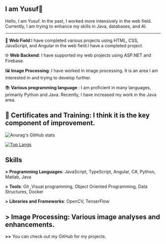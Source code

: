 ## I am Yusuf👋
Hello, I am Yusuf. In the past, I worked more intensively in the web field. Currently, I am trying to enhance my skills in Java, databases, and AI.

----------------------------------------------------------------------------------------------------------------------------------------------------------------------------------------------------------------------------
💬 **Web Field**:I have completed various projects using HTML, CSS, JavaScript, and Angular in the web field.I have a completed project.

🌐 **Web Backend**: I have supported my web projects using ASP.NET and Firebase.

🖼 **Image Processing**: I have worked in image processing. It is an area I am interested in and trying to develop further.

📚 **Various programming language** : I am proficient in many languages, primarily Python and Java. Recently, I have increased my work in the Java area.

🔗 **Certificates and Training**: I think it is the key component of improvement.
----------------------------------------------------------------------------------------------------------------------------------------------------------------------------------------------------------------------------

![Anurag's GitHub stats](https://github-readme-stats.vercel.app/api?username=YusufTufan&show_icons=true&theme=dark)

[![Top Langs](https://github-readme-stats.vercel.app/api/top-langs/?username=YusufTufan&layout=donut)](https://github.com/anuraghazra/github-readme-stats)

**Skills**
----------------------------------------------------------------------------------------------------------------------------------------------------------------------------------------------------------------------------

**>** **Programming Languages**:  JavaScript, TypeScript, Angular, C#, Python, Matlab, Java

**>** **Tools**: Git ,Visual programming, Object Oriented Programming, Data Structures, Docker

**>** **Libraries and Frameworks**: OpenCV, TenserFlow

**>** **Image Processing**: Various image analyses and enhancements.
----------------------------------------------------------------------------------------------------------------------------------------------------------------------------------------------------------------------------

**>>** You can check out my GitHub for my projects.
